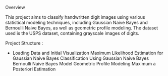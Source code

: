 Overview

This project aims to classify handwritten digit images using various statistical modeling techniques, including Gaussian Naive Bayes and Bernoulli Naive Bayes, as well as geometric profile modeling. The dataset used is the USPS dataset, containing grayscale images of digits.

Project Structure :
- Loading Data and Initial Visualization
Maximum Likelihood Estimation for Gaussian Naive Bayes
Classification Using Gaussian Naive Bayes
Bernoulli Naive Bayes Model
Geometric Profile Modeling
Maximum a Posteriori Estimation
